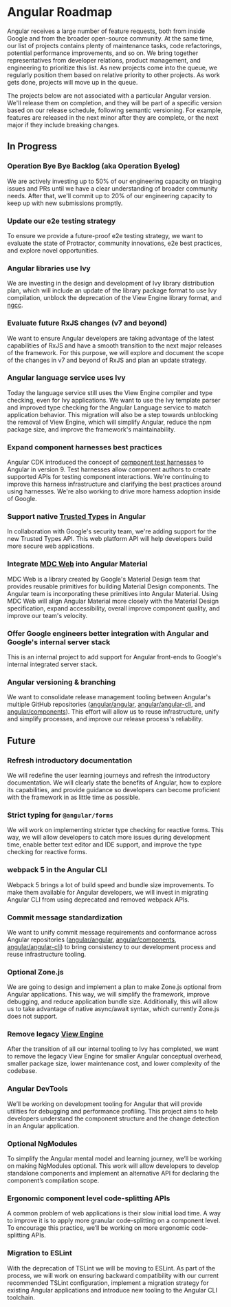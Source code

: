 # Angular Roadmap

Angular receives a large number of feature requests, both from inside Google and from the broader open-source community. At the same time, our list of projects contains plenty of maintenance tasks, code refactorings, potential performance improvements, and so on. We bring together representatives from developer relations, product management, and engineering to prioritize this list. As new projects come into the queue, we regularly position them based on relative priority to other projects. As work gets done, projects will move up in the queue.

The projects below are not associated with a particular Angular version. We'll release them on completion, and they will be part of a specific version based on our release schedule, following semantic versioning. For example, features are released in the next minor after they are complete, or the next major if they include breaking changes.

## In Progress

### Operation Bye Bye Backlog (aka Operation Byelog)

We are actively investing up to 50% of our engineering capacity on triaging issues and PRs until we have a clear understanding of broader community needs. After that, we'll commit up to 20% of our engineering capacity to keep up with new submissions promptly.

### Update our e2e testing strategy

To ensure we provide a future-proof e2e testing strategy, we want to evaluate the state of Protractor, community innovations, e2e best practices, and explore novel opportunities.

### Angular libraries use Ivy

We are investing in the design and development of Ivy library distribution plan, which will include an update of the library package format to use Ivy compilation, unblock the deprecation of the View Engine library format, and [ngcc](guide/glossary#ngcc).

### Evaluate future RxJS changes (v7 and beyond)

We want to ensure Angular developers are taking advantage of the latest capabilities of RxJS and have a smooth transition to the next major releases of the framework. For this purpose, we will explore and document the scope of the changes in v7 and beyond of RxJS and plan an update strategy.

### Angular language service uses Ivy

Today the language service still uses the View Engine compiler and type checking, even for Ivy applications. We want to use the Ivy template parser and improved type checking for the Angular Language service to match application behavior. This migration will also be a step towards unblocking the removal of View Engine, which will simplify Angular, reduce the npm package size, and improve the framework's maintainability.

### Expand component harnesses best practices

Angular CDK introduced the concept of [component test harnesses](https://material.angular.io/cdk/test-harnesses) to Angular in version 9. Test harnesses allow component authors to create supported APIs for testing component interactions. We're continuing to improve this harness infrastructure and clarifying the best practices around using harnesses. We're also working to drive more harness adoption inside of Google.

### Support native [Trusted Types](https://web.dev/trusted-types/) in Angular

In collaboration with Google's security team, we're adding support for the new Trusted Types API. This web platform API will help developers build more secure web applications.

### Integrate [MDC Web](https://material.io/develop/web/) into Angular Material

MDC Web is a library created by Google's Material Design team that provides reusable primitives for building Material Design components. The Angular team is incorporating these primitives into Angular Material. Using MDC Web will align Angular Material more closely with the Material Design specification, expand accessibility, overall improve component quality, and improve our team's velocity.

### Offer Google engineers better integration with Angular and Google's internal server stack

This is an internal project to add support for Angular front-ends to Google's internal integrated server stack.

### Angular versioning & branching

We want to consolidate release management tooling between Angular's multiple GitHub repositories ([angular/angular](https://github.com/angular/angular), [angular/angular-cli](https://github.com/angular/angular-cli), and [angular/components](https://github.com/angular/components)). This effort will allow us to reuse infrastructure, unify and simplify processes, and improve our release process's reliability.

## Future

### Refresh introductory documentation

We will redefine the user learning journeys and refresh the introductory documentation. We will clearly state the benefits of Angular, how to explore its capabilities, and provide guidance so developers can become proficient with the framework in as little time as possible.

### Strict typing for `@angular/forms`

We will work on implementing stricter type checking for reactive forms. This way, we will allow developers to catch more issues during development time, enable better text editor and IDE support, and improve the type checking for reactive forms.

### webpack 5 in the Angular CLI

Webpack 5 brings a lot of build speed and bundle size improvements. To make them available for Angular developers, we will invest in migrating Angular CLI from using deprecated and removed webpack APIs.

### Commit message standardization

We want to unify commit message requirements and conformance across Angular repositories ([angular/angular](https://github.com/angular/angular), [angular/components](https://github.com/angular/components), [angular/angular-cli](https://github.com/angular/angular-cli)) to bring consistency to our development process and reuse infrastructure tooling.

### Optional Zone.js

We are going to design and implement a plan to make Zone.js optional from Angular applications. This way, we will simplify the framework, improve debugging, and reduce application bundle size. Additionally, this will allow us to take advantage of native async/await syntax, which currently Zone.js does not support.

### Remove legacy [View Engine](guide/ivy)

After the transition of all our internal tooling to Ivy has completed, we want to remove the legacy View Engine for smaller Angular conceptual overhead, smaller package size, lower maintenance cost, and lower complexity of the codebase.

### Angular DevTools

We’ll be working on development tooling for Angular that will provide utilities for debugging and performance profiling. This project aims to help developers understand the component structure and the change detection in an Angular application.

### Optional NgModules

To simplify the Angular mental model and learning journey, we’ll be working on making NgModules optional. This work will allow developers to develop standalone components and implement an alternative API for declaring the component’s compilation scope.

### Ergonomic component level code-splitting APIs

A common problem of web applications is their slow initial load time. A way to improve it is to apply more granular code-splitting on a component level. To encourage this practice, we’ll be working on more ergonomic code-splitting APIs.

### Migration to ESLint

With the deprecation of TSLint we will be moving to ESLint. As part of the process, we will work on ensuring backward compatibility with our current recommended TSLint configuration, implement a migration strategy for existing Angular applications and introduce new tooling to the Angular CLI toolchain.
